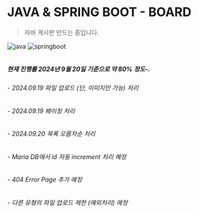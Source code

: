 # JAVA & SPRING BOOT - BOARD
> 자바 게시판 만드는 중입니다.

![java](https://img.shields.io/badge/Java-ED8B00?style=for-the-badge&logo=openjdk&logoColor=white)
![springboot](	https://img.shields.io/badge/Spring-6DB33F?style=for-the-badge&logo=spring&logoColor=white)

######

##### 현재 진행률 2024년 9월 20일 기준으로 약 80% 정도-.

###### - 2024.09.19 파일 업로드 (단, 이미지만 가능) 처리
###### - 2024.09.19 페이칭 처리
###### - 2024.09.20 목록 오름차순 처리
###### - Maria DB에서 id 자동 increment 처리 예정
###### - 404 Error Page 추가 예정
###### - 다른 유형의 파일 업로드 제한 (예외처리) 예정
